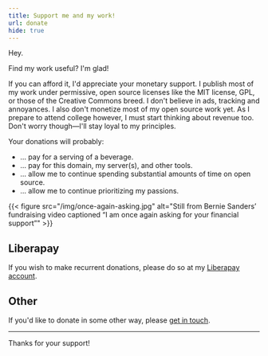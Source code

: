 ```yaml
---
title: Support me and my work!
url: donate
hide: true
---
```


Hey.

Find my work useful? I'm glad!

If you can afford it, I'd appreciate your monetary support. I publish most of my work under permissive, open source licenses like the MIT license, GPL, or those of the Creative Commons breed. I don't believe in ads, tracking and annoyances. I also don't monetize most of my open source work yet. As I prepare to attend college however, I must start thinking about revenue too. Don't worry though—I'll stay loyal to my principles.

Your donations will probably:

- … pay for a serving of a beverage.
- … pay for this domain, my server(s), and other tools.
- … allow me to continue spending substantial amounts of time on open source.
- … allow me to continue prioritizing my passions.

{{< figure src="/img/once-again-asking.jpg" alt="Still from Bernie Sanders’ fundraising video captioned “I am once again asking for your financial support”" >}}

## Liberapay

If you wish to make recurrent donations, please do so at my [Liberapay account](https://liberapay.com/shreyasminocha).

## Other

If you'd like to donate in some other way, please [get in touch](/contact).

----

Thanks for your support!
